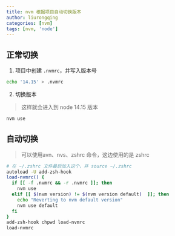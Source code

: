 ```yaml
---
title: nvm 根据项目自动切换版本
author: liurongqing
categories: [nvm]
tags: [nvm, 'node']
---
```


## 正常切换

1. 项目中创建 `.nvmrc`，并写入版本号

```bash
echo '14.15' > .nvmrc
```

2. 切换版本

> 这样就会进入到 node 14.15 版本

```bash
nvm use
```
## 自动切换

> 可以使用avn、nvs、zshrc 命令，这边使用的是 zshrc

```bash
# 在 ~/.zshrc 文件最后加入这个，并 source ~/.zshrc
autoload -U add-zsh-hook
load-nvmrc() {
  if [[ -f .nvmrc && -r .nvmrc ]]; then
    nvm use
  elif [[ $(nvm version) != $(nvm version default)  ]]; then
    echo "Reverting to nvm default version"
    nvm use default
  fi
}
add-zsh-hook chpwd load-nvmrc
load-nvmrc
```
